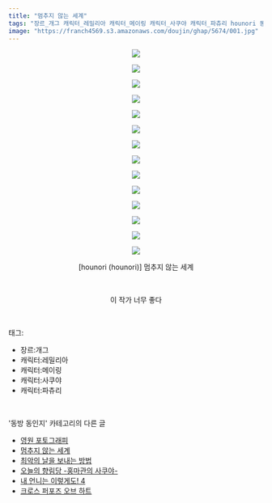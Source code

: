 ```yaml
---
title: "멈추지 않는 세계"
tags: "장르_개그 캐릭터_레밀리아 캐릭터_메이링 캐릭터_사쿠야 캐릭터_파츄리 hounori 동방_동인지"
image: "https://franch4569.s3.amazonaws.com/doujin/ghap/5674/001.jpg"
---
```

<div class="article">
<p style="text-align: center; clear: none; float: none;"><img src="{{ site.imgserver2 }}/ghap/5674/001.jpg"/></p>
<p style="text-align: center; clear: none; float: none;"><img src="{{ site.imgserver2 }}/ghap/5674/002.jpg"/></p>
<p style="text-align: center; clear: none; float: none;"><img src="{{ site.imgserver2 }}/ghap/5674/003.jpg"/></p>
<p style="text-align: center; clear: none; float: none;"><img src="{{ site.imgserver2 }}/ghap/5674/004.jpg"/></p>
<p style="text-align: center; clear: none; float: none;"><img src="{{ site.imgserver2 }}/ghap/5674/005.jpg"/></p>
<p style="text-align: center; clear: none; float: none;"><img src="{{ site.imgserver2 }}/ghap/5674/006.jpg"/></p>
<p style="text-align: center; clear: none; float: none;"><img src="{{ site.imgserver2 }}/ghap/5674/007.jpg"/></p>
<p style="text-align: center; clear: none; float: none;"><img src="{{ site.imgserver2 }}/ghap/5674/008.jpg"/></p>
<p style="text-align: center; clear: none; float: none;"><img src="{{ site.imgserver2 }}/ghap/5674/009.jpg"/></p>
<p style="text-align: center; clear: none; float: none;"><img src="{{ site.imgserver2 }}/ghap/5674/010.jpg"/></p>
<p style="text-align: center; clear: none; float: none;"><img src="{{ site.imgserver2 }}/ghap/5674/011.jpg"/></p>
<p style="text-align: center; clear: none; float: none;"><img src="{{ site.imgserver2 }}/ghap/5674/012.jpg"/></p>
<p style="text-align: center; clear: none; float: none;"><img src="{{ site.imgserver2 }}/ghap/5674/013.jpg"/></p>
<p style="text-align: center; clear: none; float: none;"><img src="{{ site.imgserver2 }}/ghap/5674/014.jpg"/></p>
<p style="text-align: center; clear: none; float: none;">[hounori (hounori)] 멈추지 않는 세계</p>
<p style="text-align: center; clear: none; float: none;"><br/></p>
<p style="text-align: center; clear: none; float: none;">이 작가 너무 좋다</p>
</div><br/>
<div class="tagTrail">
<p>태그: </p>
<ul>
<li>장르:개그</li>
<li>캐릭터:레밀리아</li>
<li>캐릭터:메이링</li>
<li>캐릭터:사쿠야</li>
<li>캐릭터:파츄리</li>
</ul>
</div><br/>
<div class="another">
<p>'동방 동인지' 카테고리의 다른 글</p>
<ul>
<li><a href="/ghap_5675">영원 포토그래피</a></li>
<li><a href="/ghap_5674">멈추지 않는 세계</a></li>
<li><a href="/ghap_5667">최악의 날을 보내는 방법</a></li>
<li><a href="/ghap_5666">오늘의 향림당 -홍마관의 사쿠야-</a></li>
<li><a href="/ghap_5645">내 언니는 이렇게도! 4</a></li>
<li><a href="/ghap_5641">크로스 퍼포즈 오브 하트</a></li>
</ul>
</div><br/>
